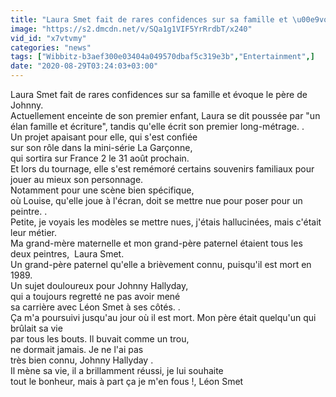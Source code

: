 ```yaml
---
title: "Laura Smet fait de rares confidences sur sa famille et \u00e9voque le p\u00e8re de Johnny"
image: "https://s2.dmcdn.net/v/SQa1g1VIF5YrRrdbT/x240"
vid_id: "x7vtvmy"
categories: "news"
tags: ["Wibbitz-b3aef300e03404a049570dbaf5c319e3b","Entertainment",]
date: "2020-08-29T03:24:03+03:00"
---
```

Laura Smet fait de rares confidences sur sa famille et évoque le père de Johnny.  <br>Actuellement enceinte de son premier enfant, Laura se dit poussée par &quot;un élan famille et écriture&quot;, tandis qu'elle écrit son premier long-métrage. .  <br>Un projet apaisant pour elle, qui s'est confiée   <br>sur son rôle dans la mini-série La Garçonne,   <br>qui sortira sur France 2 le 31 août prochain.  <br>Et lors du tournage, elle s'est remémoré certains souvenirs familiaux pour jouer au mieux son personnage.  <br>Notamment pour une scène bien spécifique,   <br>où Louise, qu'elle joue à l'écran, doit se mettre nue pour poser pour un peintre. .  <br>Petite, je voyais les modèles se mettre nues, j'étais hallucinées, mais c'était leur métier.   <br>Ma grand-mère maternelle et mon grand-père paternel étaient tous les deux peintres,  Laura Smet.  <br>Un grand-père paternel qu'elle a brièvement connu, puisqu'il est mort en 1989.  <br>Un sujet douloureux pour Johnny Hallyday,   <br>qui a toujours regretté ne pas avoir mené   <br>sa carrière avec Léon Smet à ses côtés. .  <br>Ça m'a poursuivi jusqu'au jour où il est mort. Mon père était quelqu'un qui brûlait sa vie   <br>par tous les bouts. Il buvait comme un trou,   <br>ne dormait jamais. Je ne l'ai pas   <br>très bien connu, Johnny Hallyday .  <br>Il mène sa vie, il a brillamment réussi, je lui souhaite   <br>tout le bonheur, mais à part ça je m'en fous !, Léon Smet
